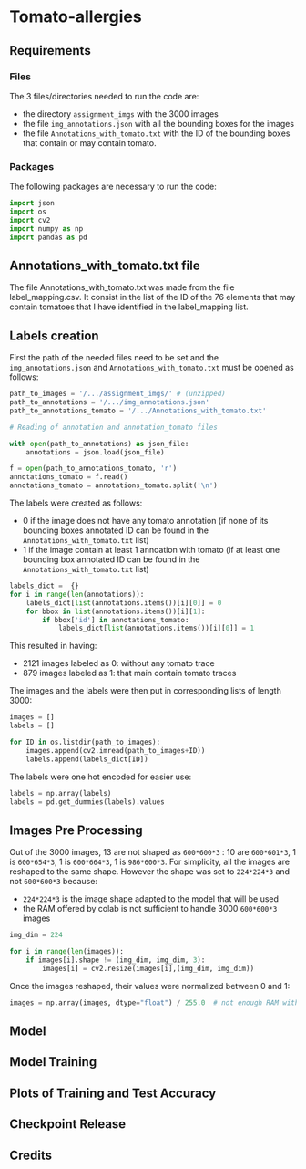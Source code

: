 # Tomato-allergies

## Requirements

### Files

The 3 files/directories needed to run the code are:
- the directory `assignment_imgs` with the 3000 images
- the file  `img_annotations.json` with all the bounding boxes for the images
- the file `Annotations_with_tomato.txt` with the ID of the bounding boxes that contain or may contain tomato.

### Packages

The following packages are necessary to run the code:

```python
import json
import os
import cv2
import numpy as np
import pandas as pd
```

## Annotations_with_tomato.txt file

The file Annotations_with_tomato.txt was made from the file label_mapping.csv. It consist in the list of the ID of the 76 elements that may contain tomatoes that I have identified in the label_mapping list.

## Labels creation

First the path of the needed files need to be set and the `img_annotations.json` and `Annotations_with_tomato.txt` must be opened as follows:

```python
path_to_images = '/.../assignment_imgs/' # (unzipped)
path_to_annotations = '/.../img_annotations.json'
path_to_annotations_tomato = '/.../Annotations_with_tomato.txt'

# Reading of annotation and annotation_tomato files

with open(path_to_annotations) as json_file:
    annotations = json.load(json_file)

f = open(path_to_annotations_tomato, 'r')
annotations_tomato = f.read()
annotations_tomato = annotations_tomato.split('\n')
```

The labels were created as follows:
- 0 if the image does not have any tomato annotation (if none of its bounding boxes annotated ID can be found in the `Annotations_with_tomato.txt` list)
- 1 if the image contain at least 1 annoation with tomato (if at least one bounding box annotated ID can be found in the `Annotations_with_tomato.txt` list)

```python
labels_dict =  {}
for i in range(len(annotations)): 
    labels_dict[list(annotations.items())[i][0]] = 0
    for bbox in list(annotations.items())[i][1]:
        if bbox['id'] in annotations_tomato:
            labels_dict[list(annotations.items())[i][0]] = 1
```
This resulted in having: 
- 2121 images labeled as 0: without any tomato trace
- 879 images labeled as 1: that main contain tomato traces

The images and the labels were then put in corresponding lists of length 3000:
```python
images = []
labels = []

for ID in os.listdir(path_to_images):
    images.append(cv2.imread(path_to_images+ID))
    labels.append(labels_dict[ID])
```
The labels were one hot encoded for easier use:
```python
labels = np.array(labels)
labels = pd.get_dummies(labels).values
```

## Images Pre Processing 

Out of the 3000 images, 13 are not shaped as `600*600*3` : 10 are `600*601*3`, 1 is `600*654*3`, 1 is `600*664*3`, 1 is `986*600*3`.
For simplicity, all the images are reshaped to the same shape.
However the shape was set to `224*224*3` and not `600*600*3` because:
- `224*224*3` is the image shape adapted to the model that will be used
- the RAM offered by colab is not sufficient to handle 3000 `600*600*3` images

```python
img_dim = 224

for i in range(len(images)):
    if images[i].shape != (img_dim, img_dim, 3):
        images[i] = cv2.resize(images[i],(img_dim, img_dim))
```

Once the images reshaped, their values were normalized between 0 and 1:

```python
images = np.array(images, dtype="float") / 255.0  # not enough RAM with colab

```
## Model

## Model Training

## Plots of Training and Test Accuracy

## Checkpoint Release

## Credits
